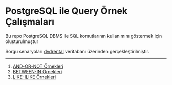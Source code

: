 # PostgreSQL ile Query Örnek Çalışmaları
Bu repo PostgreSQL DBMS ile SQL komutlarının kullanımını göstermek için oluşturulmuştur

Sorgu senaryoları [dvdrental](https://www.postgresqltutorial.com/wp-content/uploads/2019/05/dvdrental.zip) veritabanı üzerinden gerçekleştirilmiştir.

-----------

1. [AND-OR-NOT Örnekleri](https://github.com/Mertozturkk/PostgreSQL/blob/main/AND-OR-NOT.md)
2. [BETWEEN-IN Örnekleri](https://github.com/Mertozturkk/PostgreSQL/blob/main/between-in.md)
3. [LIKE-ILIKE Örnekleri](https://github.com/Mertozturkk/PostgreSQL/blob/main/LIKE-ILIKE.md)
